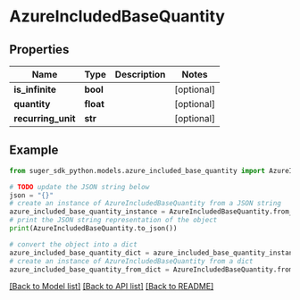 # AzureIncludedBaseQuantity


## Properties

Name | Type | Description | Notes
------------ | ------------- | ------------- | -------------
**is_infinite** | **bool** |  | [optional] 
**quantity** | **float** |  | [optional] 
**recurring_unit** | **str** |  | [optional] 

## Example

```python
from suger_sdk_python.models.azure_included_base_quantity import AzureIncludedBaseQuantity

# TODO update the JSON string below
json = "{}"
# create an instance of AzureIncludedBaseQuantity from a JSON string
azure_included_base_quantity_instance = AzureIncludedBaseQuantity.from_json(json)
# print the JSON string representation of the object
print(AzureIncludedBaseQuantity.to_json())

# convert the object into a dict
azure_included_base_quantity_dict = azure_included_base_quantity_instance.to_dict()
# create an instance of AzureIncludedBaseQuantity from a dict
azure_included_base_quantity_from_dict = AzureIncludedBaseQuantity.from_dict(azure_included_base_quantity_dict)
```
[[Back to Model list]](../README.md#documentation-for-models) [[Back to API list]](../README.md#documentation-for-api-endpoints) [[Back to README]](../README.md)


